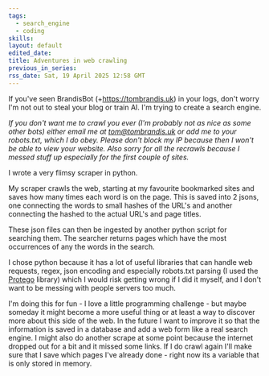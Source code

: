```yaml
---
tags:
  - search_engine
  - coding
skills: 
layout: default
edited_date: 
title: Adventures in web crawling
previous_in_series: 
rss_date: Sat, 19 April 2025 12:58 GMT
---
```

If you've seen BrandisBot (+https://tombrandis.uk) in your logs, don't worry I'm not out to steal your blog or train AI. I'm trying to create a search engine.

<i>If you don't want me to crawl you ever (I'm probably not as nice as some other bots) either email me at <a href="mailto:tom@tombrandis.uk">tom@tombrandis.uk</a> or add me to your robots.txt, which I do obey. Please don't block my IP because then I won't be able to view your website.  Also sorry for all the recrawls because I messed stuff up especially for the first couple of sites.</i>

I wrote a very flimsy scraper in python.

My scraper crawls the web, starting at my favourite bookmarked sites and saves how many times each word is on the page. This is saved into 2 jsons, one connecting the words to small hashes of the URL's and another connecting the hashed to the actual URL's and page titles.

These json files can then be ingested by another python script for searching them. The searcher returns pages which have the most occurrences of any the words in the search.

I chose python because it has a lot of useful libraries that can handle web requests, regex, json encoding and especially robots.txt parsing (I used the [Protego](https://github.com/scrapy/protego) library) which I would risk getting wrong if I did it myself, and I don't want to be messing with people servers too much.

I'm doing this for fun - I love a little programming challenge - but maybe someday it might become a more useful thing or at least a way to discover more about this side of the web. In the future I want to improve it so that the information is saved in a database and add a web form like a real search engine. I might also do another scrape at some point because the internet dropped out for a bit and it missed some links. If I do crawl again I'll make sure that I save which pages I've already done - right now its a variable that is only stored in memory.